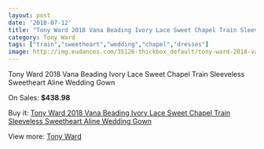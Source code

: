 ```yaml
---
layout: post
date: '2018-07-12'
title: "Tony Ward 2018 Vana Beading Ivory Lace Sweet Chapel Train Sleeveless Sweetheart Aline Wedding Gown"
category: Tony Ward
tags: ["train","sweetheart","wedding","chapel","dresses"]
image: http://img.eudances.com/35126-thickbox_default/tony-ward-2018-vana-beading-ivory-lace-sweet-chapel-train-sleeveless-sweetheart-aline-wedding-gown.jpg
---
```

Tony Ward 2018 Vana Beading Ivory Lace Sweet Chapel Train Sleeveless Sweetheart Aline Wedding Gown

On Sales: **$438.98**
<a href="https://www.eudances.com/en/tony-ward/10584-tony-ward-2018-vana-beading-ivory-lace-sweet-chapel-train-sleeveless-sweetheart-aline-wedding-gown.html"><amp-img layout="responsive" width="600" height="600" src="//img.eudances.com/35126-thickbox_default/tony-ward-2018-vana-beading-ivory-lace-sweet-chapel-train-sleeveless-sweetheart-aline-wedding-gown.jpg" alt="Tony Ward 2018 Vana Beading Ivory Lace Sweet Chapel Train Sleeveless Sweetheart Aline Wedding Gown 0" /></a>

Buy it: [Tony Ward 2018 Vana Beading Ivory Lace Sweet Chapel Train Sleeveless Sweetheart Aline Wedding Gown](https://www.eudances.com/en/tony-ward/10584-tony-ward-2018-vana-beading-ivory-lace-sweet-chapel-train-sleeveless-sweetheart-aline-wedding-gown.html "Tony Ward 2018 Vana Beading Ivory Lace Sweet Chapel Train Sleeveless Sweetheart Aline Wedding Gown")

View more: [Tony Ward](https://www.eudances.com/en/143-tony-ward "Tony Ward")